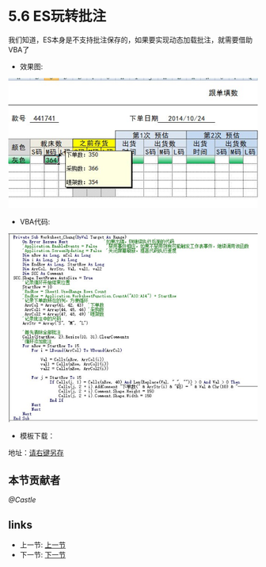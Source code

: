 # 5.6 ES玩转批注
我们知道，ES本身是不支持批注保存的，如果要实现动态加载批注，就需要借助VBA了

- 效果图:

![](/images/5.6.1.jpg?raw=true)

- VBA代码:

![](/images/5.6.2.jpg?raw=true)

- 模板下载：

地址：[请右键另存](/src/5.6.3.zip)


## 本节贡献者
*@Castle*

## links
  * 上一节: [上一节](<05.5.md>)
  * 下一节: [下一节](<05.7.md>)
